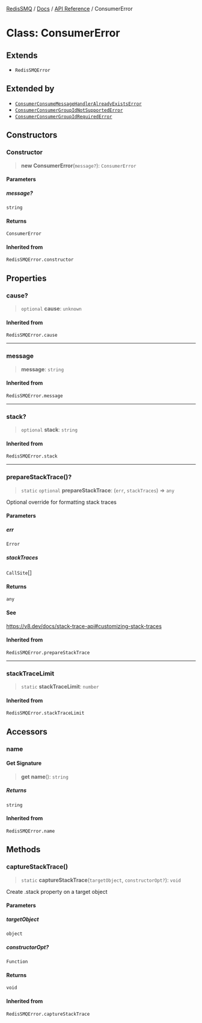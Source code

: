 [RedisSMQ](../../../README.md) / [Docs](../../README.md) / [API Reference](../README.md) / ConsumerError

# Class: ConsumerError

## Extends

- `RedisSMQError`

## Extended by

- [`ConsumerConsumeMessageHandlerAlreadyExistsError`](ConsumerConsumeMessageHandlerAlreadyExistsError.md)
- [`ConsumerConsumerGroupIdNotSupportedError`](ConsumerConsumerGroupIdNotSupportedError.md)
- [`ConsumerConsumerGroupIdRequiredError`](ConsumerConsumerGroupIdRequiredError.md)

## Constructors

### Constructor

> **new ConsumerError**(`message?`): `ConsumerError`

#### Parameters

##### message?

`string`

#### Returns

`ConsumerError`

#### Inherited from

`RedisSMQError.constructor`

## Properties

### cause?

> `optional` **cause**: `unknown`

#### Inherited from

`RedisSMQError.cause`

***

### message

> **message**: `string`

#### Inherited from

`RedisSMQError.message`

***

### stack?

> `optional` **stack**: `string`

#### Inherited from

`RedisSMQError.stack`

***

### prepareStackTrace()?

> `static` `optional` **prepareStackTrace**: (`err`, `stackTraces`) => `any`

Optional override for formatting stack traces

#### Parameters

##### err

`Error`

##### stackTraces

`CallSite`[]

#### Returns

`any`

#### See

https://v8.dev/docs/stack-trace-api#customizing-stack-traces

#### Inherited from

`RedisSMQError.prepareStackTrace`

***

### stackTraceLimit

> `static` **stackTraceLimit**: `number`

#### Inherited from

`RedisSMQError.stackTraceLimit`

## Accessors

### name

#### Get Signature

> **get** **name**(): `string`

##### Returns

`string`

#### Inherited from

`RedisSMQError.name`

## Methods

### captureStackTrace()

> `static` **captureStackTrace**(`targetObject`, `constructorOpt?`): `void`

Create .stack property on a target object

#### Parameters

##### targetObject

`object`

##### constructorOpt?

`Function`

#### Returns

`void`

#### Inherited from

`RedisSMQError.captureStackTrace`
